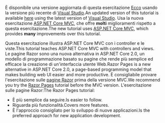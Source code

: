 <span data-ttu-id="3ebbc-101">È disponibile una versione aggiornata di questa esercitazione [Ecco](https://docs.microsoft.com/aspnet/core/tutorials/first-mvc-app/start-mvc) usando la versione più recente di [Visual Studio](https://visualstudio.microsoft.com/).</span><span class="sxs-lookup"><span data-stu-id="3ebbc-101">An updated version of this tutorial is available [here](https://docs.microsoft.com/aspnet/core/tutorials/first-mvc-app/start-mvc) using the latest version of [Visual Studio](https://visualstudio.microsoft.com/).</span></span> <span data-ttu-id="3ebbc-102">Usa la nuova esercitazione [ASP.NET Core MVC](https://docs.microsoft.com/aspnet/core/mvc/), che offre **molti** miglioramenti rispetto a questa esercitazione.</span><span class="sxs-lookup"><span data-stu-id="3ebbc-102">The new tutorial uses [ASP.NET Core MVC](https://docs.microsoft.com/aspnet/core/mvc/), which provides **many** improvements over this tutorial.</span></span>

<span data-ttu-id="3ebbc-103">Questa esercitazione illustra ASP.NET Core MVC con i controller e le viste.</span><span class="sxs-lookup"><span data-stu-id="3ebbc-103">This tutorial teaches ASP.NET Core MVC with controllers and views.</span></span> <span data-ttu-id="3ebbc-104">Le pagine Razor sono una nuova alternativa in ASP.NET Core 2.0, un modello di programmazione basato su pagine che rende più semplice ed efficace la creazione di un'interfaccia utente Web.</span><span class="sxs-lookup"><span data-stu-id="3ebbc-104">Razor Pages is a new alternative in ASP.NET Core 2.0, a page-based programming model that makes building web UI easier and more productive.</span></span> <span data-ttu-id="3ebbc-105">È consigliabile provare l'esercitazione sulle [pagine Razor](https://docs.microsoft.com/aspnet/core/mvc/razor-pages) prima della versione MVC.</span><span class="sxs-lookup"><span data-stu-id="3ebbc-105">We recommend you try the [Razor Pages](https://docs.microsoft.com/aspnet/core/mvc/razor-pages) tutorial before the MVC version.</span></span> <span data-ttu-id="3ebbc-106">L'esercitazione sulle pagine Razor:</span><span class="sxs-lookup"><span data-stu-id="3ebbc-106">The Razor Pages tutorial:</span></span>

* <span data-ttu-id="3ebbc-107">È più semplice da seguire.</span><span class="sxs-lookup"><span data-stu-id="3ebbc-107">Is easier to follow.</span></span>
* <span data-ttu-id="3ebbc-108">Riguarda più funzionalità.</span><span class="sxs-lookup"><span data-stu-id="3ebbc-108">Covers more features.</span></span>
* <span data-ttu-id="3ebbc-109">È l'approccio consigliato per lo sviluppo di nuove applicazioni.</span><span class="sxs-lookup"><span data-stu-id="3ebbc-109">Is the preferred approach for new application development.</span></span>
